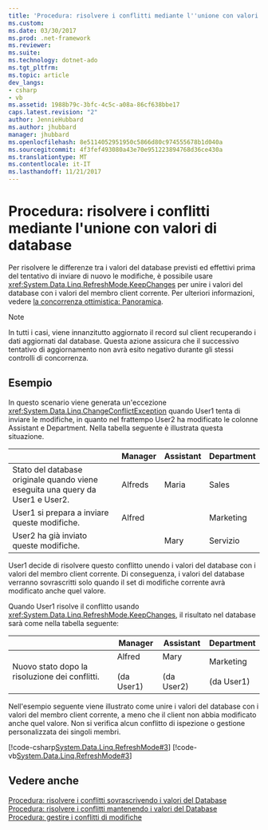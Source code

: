 ```yaml
---
title: 'Procedura: risolvere i conflitti mediante l''unione con valori di database'
ms.custom: 
ms.date: 03/30/2017
ms.prod: .net-framework
ms.reviewer: 
ms.suite: 
ms.technology: dotnet-ado
ms.tgt_pltfrm: 
ms.topic: article
dev_langs:
- csharp
- vb
ms.assetid: 1988b79c-3bfc-4c5c-a08a-86cf638bbe17
caps.latest.revision: "2"
author: JennieHubbard
ms.author: jhubbard
manager: jhubbard
ms.openlocfilehash: 8e5114052951950c5866d80c974555678b1d040a
ms.sourcegitcommit: 4f3fef493080a43e70e951223894768d36ce430a
ms.translationtype: MT
ms.contentlocale: it-IT
ms.lasthandoff: 11/21/2017
---
```

# <a name="how-to-resolve-conflicts-by-merging-with-database-values"></a>Procedura: risolvere i conflitti mediante l'unione con valori di database
Per risolvere le differenze tra i valori del database previsti ed effettivi prima del tentativo di inviare di nuovo le modifiche, è possibile usare <xref:System.Data.Linq.RefreshMode.KeepChanges> per unire i valori del database con i valori del membro client corrente. Per ulteriori informazioni, vedere [la concorrenza ottimistica: Panoramica](../../../../../../docs/framework/data/adonet/sql/linq/optimistic-concurrency-overview.md).  
  
> [!NOTE]
>  In tutti i casi, viene innanzitutto aggiornato il record sul client recuperando i dati aggiornati dal database. Questa azione assicura che il successivo tentativo di aggiornamento non avrà esito negativo durante gli stessi controlli di concorrenza.  
  
## <a name="example"></a>Esempio  
 In questo scenario viene generata un'eccezione <xref:System.Data.Linq.ChangeConflictException> quando User1 tenta di inviare le modifiche, in quanto nel frattempo User2 ha modificato le colonne Assistant e Department. Nella tabella seguente è illustrata questa situazione.  
  
||Manager|Assistant|Department|  
|------|-------------|---------------|----------------|  
|Stato del database originale quando viene eseguita una query da User1 e User2.|Alfreds|Maria|Sales|  
|User1 si prepara a inviare queste modifiche.|Alfred||Marketing|  
|User2 ha già inviato queste modifiche.||Mary|Servizio|  
  
 User1 decide di risolvere questo conflitto unendo i valori del database con i valori del membro client corrente. Di conseguenza, i valori del database verranno sovrascritti solo quando il set di modifiche corrente avrà modificato anche quel valore.  
  
 Quando User1 risolve il conflitto usando <xref:System.Data.Linq.RefreshMode.KeepChanges>, il risultato nel database sarà come nella tabella seguente:  
  
||Manager|Assistant|Department|  
|------|-------------|---------------|----------------|  
|Nuovo stato dopo la risoluzione dei conflitti.|Alfred<br /><br /> (da User1)|Mary<br /><br /> (da User2)|Marketing<br /><br /> (da User1)|  
  
 Nell'esempio seguente viene illustrato come unire i valori del database con i valori del membro client corrente, a meno che il client non abbia modificato anche quel valore. Non si verifica alcun conflitto di ispezione o gestione personalizzata dei singoli membri.  
  
 [!code-csharp[System.Data.Linq.RefreshMode#3](../../../../../../samples/snippets/csharp/VS_Snippets_Data/system.data.linq.refreshmode/cs/program.cs#3)]
 [!code-vb[System.Data.Linq.RefreshMode#3](../../../../../../samples/snippets/visualbasic/VS_Snippets_Data/system.data.linq.refreshmode/vb/module1.vb#3)]  
  
## <a name="see-also"></a>Vedere anche  
 [Procedura: risolvere i conflitti sovrascrivendo i valori del Database](../../../../../../docs/framework/data/adonet/sql/linq/how-to-resolve-conflicts-by-overwriting-database-values.md)  
 [Procedura: risolvere i conflitti mantenendo i valori del Database](../../../../../../docs/framework/data/adonet/sql/linq/how-to-resolve-conflicts-by-retaining-database-values.md)  
 [Procedura: gestire i conflitti di modifiche](../../../../../../docs/framework/data/adonet/sql/linq/how-to-manage-change-conflicts.md)
